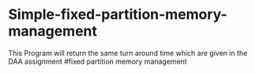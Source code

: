 # Simple-fixed-partition-memory-management
This Program will return the same turn around time which are given in the DAA assignment 
#fixed partition memory management
